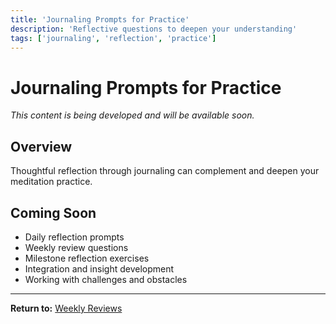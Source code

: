 ```yaml
---
title: 'Journaling Prompts for Practice'
description: 'Reflective questions to deepen your understanding'
tags: ['journaling', 'reflection', 'practice']
---
```


# Journaling Prompts for Practice

_This content is being developed and will be available soon._

## Overview

Thoughtful reflection through journaling can complement and deepen your meditation practice.

## Coming Soon

-   Daily reflection prompts
-   Weekly review questions
-   Milestone reflection exercises
-   Integration and insight development
-   Working with challenges and obstacles

---

**Return to:** [Weekly Reviews](weekly-reviews.md)
